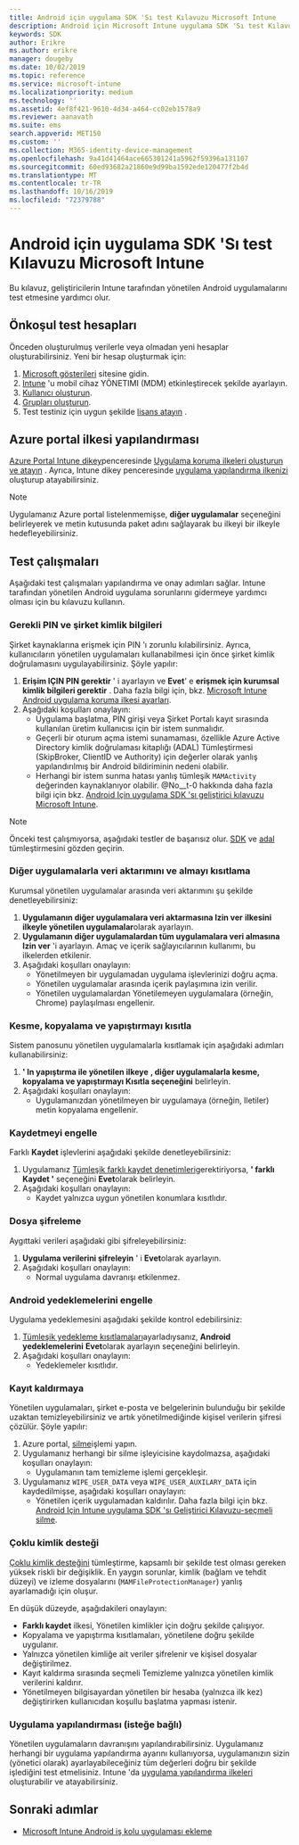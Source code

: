 ```yaml
---
title: Android için uygulama SDK 'Sı test Kılavuzu Microsoft Intune
description: Android için Microsoft Intune uygulama SDK 'Sı test Kılavuzu, Intune ile yönetilen Android uygulamanızı test etmenize yardımcı olur.
keywords: SDK
author: Erikre
ms.author: erikre
manager: dougeby
ms.date: 10/02/2019
ms.topic: reference
ms.service: microsoft-intune
ms.localizationpriority: medium
ms.technology: ''
ms.assetid: 4ef8f421-9610-4d34-a464-cc02eb1578a9
ms.reviewer: aanavath
ms.suite: ems
search.appverid: MET150
ms.custom: ''
ms.collection: M365-identity-device-management
ms.openlocfilehash: 9a41d41464ace665301241a5962f59396a131107
ms.sourcegitcommit: 60ed93682a21860e9d99ba1592ede120477f2b4d
ms.translationtype: MT
ms.contentlocale: tr-TR
ms.lasthandoff: 10/16/2019
ms.locfileid: "72379788"
---
```

# <a name="microsoft-intune-app-sdk-for-android-testing-guide"></a>Android için uygulama SDK 'Sı test Kılavuzu Microsoft Intune

Bu kılavuz, geliştiricilerin Intune tarafından yönetilen Android uygulamalarını test etmesine yardımcı olur.  

## <a name="prerequisite-test-accounts"></a>Önkoşul test hesapları
Önceden oluşturulmuş verilerle veya olmadan yeni hesaplar oluşturabilirsiniz. Yeni bir hesap oluşturmak için:
1. [Microsoft gösterileri](https://demos.microsoft.com/environments/create/tenant) sitesine gidin. 
2. [Intune](../fundamentals/setup-steps.md) 'u mobil cihaz YÖNETIMI (MDM) etkinleştirecek şekilde ayarlayın.
3. [Kullanıcı oluşturun](../fundamentals/users-add.md).
4. [Grupları oluşturun](../fundamentals/groups-add.md).
5. Test testiniz için uygun şekilde [lisans atayın](../fundamentals/licenses-assign.md) .


## <a name="azure-portal-policy-configuration"></a>Azure portal ilkesi yapılandırması
[Azure Portal Intune dikey](https://portal.azure.com/?feature.customportal=false#blade/Microsoft_Intune_Apps/MainMenu/14/selectedMenuItem/Overview)penceresinde [Uygulama koruma ilkeleri oluşturun ve atayın](../apps/app-protection-policies.md) . Ayrıca, Intune dikey penceresinde [uygulama yapılandırma ilkenizi](../apps/app-configuration-policies-overview.md) oluşturup atayabilirsiniz.

> [!NOTE]
> Uygulamanız Azure portal listelenmemişse, **diğer uygulamalar** seçeneğini belirleyerek ve metin kutusunda paket adını sağlayarak bu ilkeyi bir ilkeyle hedefleyebilirsiniz.

## <a name="test-cases"></a>Test çalışmaları

Aşağıdaki test çalışmaları yapılandırma ve onay adımları sağlar. Intune tarafından yönetilen Android uygulama sorunlarını gidermeye yardımcı olması için bu kılavuzu kullanın.

### <a name="required-pin-and-corporate-credentials"></a>Gerekli PIN ve şirket kimlik bilgileri

Şirket kaynaklarına erişmek için PIN 'ı zorunlu kılabilirsiniz. Ayrıca, kullanıcıların yönetilen uygulamaları kullanabilmesi için önce şirket kimlik doğrulamasını uygulayabilirsiniz. Şöyle yapılır:

1. **Erişim IÇIN PIN gerektir** ' i ayarlayın ve **Evet**' e **erişmek için kurumsal kimlik bilgileri gerektir** . Daha fazla bilgi için, bkz. [Microsoft Intune Android uygulama koruma ilkesi ayarları](../apps/app-protection-policy-settings-android.md#access-requirements).
2. Aşağıdaki koşulları onaylayın:
    - Uygulama başlatma, PIN girişi veya Şirket Portalı kayıt sırasında kullanılan üretim kullanıcısı için bir istem sunmalıdır.
    - Geçerli bir oturum açma istemi sunamaması, özellikle Azure Active Directory kimlik doğrulaması kitaplığı (ADAL) Tümleştirmesi (SkipBroker, ClientID ve Authority) için değerler olarak yanlış yapılandırılmış bir Android bildiriminin nedeni olabilir.
    - Herhangi bir istem sunma hatası yanlış tümleşik `MAMActivity` değerinden kaynaklanıyor olabilir. @No__t-0 hakkında daha fazla bilgi için bkz. [Android Için uygulama SDK 'sı geliştirici kılavuzu Microsoft Intune](app-sdk-android.md).

> [!NOTE] 
> Önceki test çalışmıyorsa, aşağıdaki testler de başarısız olur. [SDK](app-sdk-android.md##sdk-integration) ve [adal](app-sdk-android.md#configure-azure-active-directory-authentication-library-adal) tümleştirmesini gözden geçirin.

### <a name="restrict-transferring-and-receiving-data-with-other-apps"></a>Diğer uygulamalarla veri aktarımını ve almayı kısıtlama
Kurumsal yönetilen uygulamalar arasında veri aktarımını şu şekilde denetleyebilirsiniz:

1. **Uygulamanın diğer uygulamalara veri aktarmasına Izin ver** **ilkesini ilkeyle yönetilen uygulamalar**olarak ayarlayın.
2. **Uygulamanın diğer uygulamalardan tüm uygulamalara veri almasına Izin ver** 'i ayarlayın. Amaç ve içerik sağlayıcılarının kullanımı, bu ilkelerden etkilenir.
3. Aşağıdaki koşulları onaylayın:
    - Yönetilmeyen bir uygulamadan uygulama işlevlerinizi doğru açma.
    - Yönetilen uygulamalar arasında içerik paylaşımına izin verilir.
    - Yönetilen uygulamalardan Yönetilemeyen uygulamalara (örneğin, Chrome) paylaşılması engellenir.

### <a name="restrict-cut-copy-and-paste"></a>Kesme, kopyalama ve yapıştırmayı kısıtla
Sistem panosunu yönetilen uygulamalarla kısıtlamak için aşağıdaki adımları kullanabilirsiniz:

1. **' In yapıştırma ile yönetilen ilkeye** **, diğer uygulamalarla kesme, kopyalama ve yapıştırmayı Kısıtla seçeneğini** belirleyin.
2. Aşağıdaki koşulları onaylayın:
    - Uygulamanızdan yönetilmeyen bir uygulamaya (örneğin, Iletiler) metin kopyalama engellenir.

### <a name="prevent-save"></a>Kaydetmeyi engelle
Farklı **Kaydet** işlevlerini aşağıdaki şekilde denetleyebilirsiniz:

1. Uygulamanız [Tümleşik farklı kaydet denetimleri](app-sdk-android.md#example-determine-if-saving-to-device-or-cloud-storage-is-permitted)gerektiriyorsa, **' farklı Kaydet '** seçeneğini **Evet**olarak belirleyin.
2. Aşağıdaki koşulları onaylayın:
    - Kaydet yalnızca uygun yönetilen konumlara kısıtlıdır.

### <a name="file-encryption"></a>Dosya şifreleme
Aygıttaki verileri aşağıdaki gibi şifreleyebilirsiniz:

1. **Uygulama verilerini şifreleyin** ' i **Evet**olarak ayarlayın.
2. Aşağıdaki koşulları onaylayın:
    - Normal uygulama davranışı etkilenmez.

### <a name="prevent-android-backups"></a>Android yedeklemelerini engelle
Uygulama yedeklemesini aşağıdaki şekilde kontrol edebilirsiniz:

1. [Tümleşik yedekleme kısıtlamaları](app-sdk-android.md#protecting-backup-data)ayarladıysanız, **Android yedeklemelerini** **Evet**olarak ayarlayın seçeneğini belirleyin.
2. Aşağıdaki koşulları onaylayın:
    - Yedeklemeler kısıtlıdır.

### <a name="unenrollment"></a>Kayıt kaldırmaya
Yönetilen uygulamaları, şirket e-posta ve belgelerinin bulunduğu bir şekilde uzaktan temizleyebilirsiniz ve artık yönetilmediğinde kişisel verilerin şifresi çözülür. Şöyle yapılır:

1. Azure portal, [silme](../apps/apps-selective-wipe.md)işlemi yapın.
2. Uygulamanız herhangi bir silme işleyicisine kaydolmazsa, aşağıdaki koşulları onaylayın:
    - Uygulamanın tam temizleme işlemi gerçekleşir.
3. Uygulamanız `WIPE_USER_DATA` veya `WIPE_USER_AUXILARY_DATA` için kaydedilmişse, aşağıdaki koşulları onaylayın:
    - Yönetilen içerik uygulamadan kaldırılır. Daha fazla bilgi için bkz. [Android Için Intune uygulama SDK 'sı Geliştirici Kılavuzu-seçmeli silme](app-sdk-android.md#selective-wipe).

### <a name="multi-identity-support"></a>Çoklu kimlik desteği
[Çoklu kimlik desteğini](app-sdk-android.md#multi-identity-optional) tümleştirme, kapsamlı bir şekilde test olması gereken yüksek riskli bir değişiklik. En yaygın sorunlar, kimlik (bağlam ve tehdit düzeyi) ve izleme dosyalarını (`MAMFileProtectionManager`) yanlış ayarlamadığı için oluşur.

En düşük düzeyde, aşağıdakileri onaylayın:

- **Farklı kaydet** ilkesi, Yönetilen kimlikler için doğru şekilde çalışıyor.
- Kopyalama ve yapıştırma kısıtlamaları, yönetilene doğru şekilde uygulanır.
- Yalnızca yönetilen kimliğe ait veriler şifrelenir ve kişisel dosyalar değiştirilmez.
- Kayıt kaldırma sırasında seçmeli Temizleme yalnızca yönetilen kimlik verilerini kaldırır.
- Yönetilmeyen bilgisayardan yönetilen bir hesaba (yalnızca ilk kez) değiştirirken kullanıcıdan koşullu başlatma yapması istenir.

### <a name="app-configuration-optional"></a>Uygulama yapılandırması (isteğe bağlı)
Yönetilen uygulamaların davranışını yapılandırabilirsiniz. Uygulamanız herhangi bir uygulama yapılandırma ayarını kullanıyorsa, uygulamanızın sizin (yönetici olarak) ayarlayabileceğiniz tüm değerleri doğru bir şekilde işlediğini test etmelisiniz. Intune 'da [uygulama yapılandırma ilkeleri](../apps/app-configuration-policies-overview.md) oluşturabilir ve atayabilirsiniz.

## <a name="next-steps"></a>Sonraki adımlar

- [Microsoft Intune Android iş kolu uygulaması ekleme](../apps/lob-apps-android.md)
